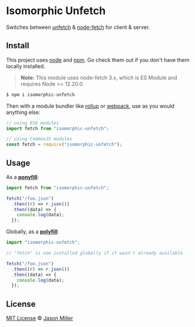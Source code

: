 # Isomorphic Unfetch

Switches between [unfetch](https://github.com/developit/unfetch) & [node-fetch](https://github.com/bitinn/node-fetch) for client & server.

## Install

This project uses [node](http://nodejs.org) and [npm](https://npmjs.com). Go check them out if you don't have them locally installed.

> **Note:** This module uses node-fetch 3.x, which is ES Module and requires Node >= 12.20.0.

```sh
$ npm i isomorphic-unfetch
```

Then with a module bundler like [rollup](http://rollupjs.org/) or [webpack](https://webpack.js.org/), use as you would anything else:

```javascript
// using ES6 modules
import fetch from "isomorphic-unfetch";

// using CommonJS modules
const fetch = require("isomorphic-unfetch");
```

## Usage

As a [**ponyfill**](https://ponyfill.com):

```js
import fetch from "isomorphic-unfetch";

fetch("/foo.json")
  .then((r) => r.json())
  .then((data) => {
    console.log(data);
  });
```

Globally, as a [**polyfill**](https://ponyfill.com/#polyfill):

```js
import "isomorphic-unfetch";

// "fetch" is now installed globally if it wasn't already available

fetch("/foo.json")
  .then((r) => r.json())
  .then((data) => {
    console.log(data);
  });
```

## License

[MIT License](LICENSE.md) © [Jason Miller](https://jasonformat.com/)
